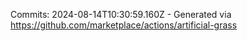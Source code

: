 Commits: 2024-08-14T10:30:59.160Z - Generated via https://github.com/marketplace/actions/artificial-grass
<br>
